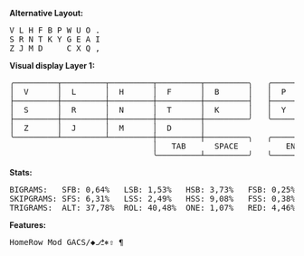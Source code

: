 **Alternative Layout:**

<pre>
V L H F B P W U O .
S R N T K Y G E A I
Z J M D     C X Q ,
</pre>
**Visual display Layer 1:**
<pre>
╭─────────┬─────────┬─────────┬─────────┬─────────╮   ╭─────────┬─────────┬─────────┬─────────┬─────────╮
│  V      │  L      │  H      │  F      │  B      │   │  P      │  W      │  U      │  O      │  .      │
├─────────┼─────────┼─────────┼─────────┼─────────┤   ├─────────┼─────────┼─────────┼─────────┼─────────┤
│  S      │  R      │  N      │  T      │  K      │   │  Y      │  G      │  E      │  A      │  I      │
├─────────┼─────────┼─────────┼─────────┼─────────╯   ╰─────────┼─────────┼─────────┼─────────┼─────────┤
│  Z      │  J      │  M      │  D      │                       │  C      │  X      │ Q       │ ,       │
╰─────────┴─────────┴─────────┼─────────┼─────────╮   ╭─────────┼─────────┼─────────┴─────────┴─────────╯
                              │   TAB      SPACE          ENTER    BSPC   │
                              ╰─────────┴─────────╯   ╰─────────┴─────────╯
</pre>
**Stats:**
  <pre>
BIGRAMS:   SFB: 0,64%   LSB: 1,53%   HSB: 3,73%   FSB: 0,25%
SKIPGRAMS: SFS: 6,31%   LSS: 2,49%   HSS: 9,08%   FSS: 0,38%
TRIGRAMS:  ALT: 37,78%  ROL: 40,48%  ONE: 1,07%   RED: 4,46%
</pre>

**Features:**
<pre>
HomeRow Mod GACS/◆⎇⎈⇧ ¶
</pre>
